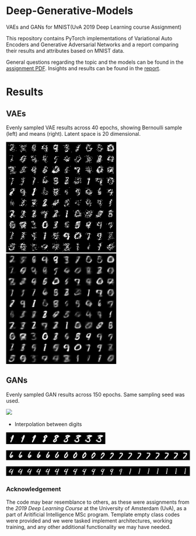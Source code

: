 # Deep-Generative-Models
VAEs and GANs for MNIST(UvA 2019 Deep Learning course Assignment)

This repository contains PyTorch implementations of Variational Auto Encoders and Generative Adversarial Networks and a report comparing their results and attributes based on MNIST data.

General questions regarding the topic and the models can be found in the [assignment PDF](_assignment_questions.pdf). Insights and results can be found in the [report](_report_answers.pdf).

# Results

## VAEs

Evenly sampled VAE results across 40 epochs, showing Bernoulli sample (left) and means (right). Latent space is 20 dimensional.


![](vae/results/vae_samples.gif) ![](vae/results/vae_means.gif)


## GANs

Evenly sampled GAN results across 150 epochs. Same sampling seed was used.

![](gan/results/gan.gif)

- Interpolation between digits

![](gan/results/interpolated.png)

![](gan/results/interpolated_2.png)

![](gan/results/interpolated_3.png)

### Acknowledgement

The code may bear resemblance to others, as these were assignments from the *2019 Deep Learning Course* at the University of Amsterdam (UvA), as a part of Aritificial Intelligence MSc program.
Template empty class codes were provided and we were tasked implement architectures, working training, and any other additional functionality we may have needed.
